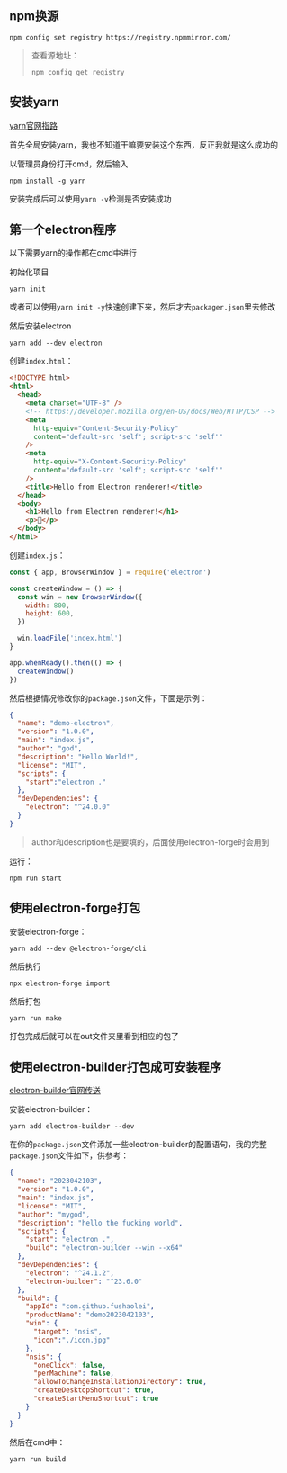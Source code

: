 ## npm换源

```
npm config set registry https://registry.npmmirror.com/
```

> 查看源地址：
>
> ```
> npm config get registry
> ```

## 安装yarn

[yarn官网指路](https://yarnpkg.com/)

首先全局安装yarn，我也不知道干嘛要安装这个东西，反正我就是这么成功的

以管理员身份打开cmd，然后输入

```
npm install -g yarn
```

安装完成后可以使用`yarn -v`检测是否安装成功

## 第一个electron程序

以下需要yarn的操作都在cmd中进行

初始化项目

```
yarn init
```

或者可以使用`yarn init -y`快速创建下来，然后才去`packager.json`里去修改

然后安装electron

```
yarn add --dev electron
```

创建`index.html`：

```html
<!DOCTYPE html>
<html>
  <head>
    <meta charset="UTF-8" />
    <!-- https://developer.mozilla.org/en-US/docs/Web/HTTP/CSP -->
    <meta
      http-equiv="Content-Security-Policy"
      content="default-src 'self'; script-src 'self'"
    />
    <meta
      http-equiv="X-Content-Security-Policy"
      content="default-src 'self'; script-src 'self'"
    />
    <title>Hello from Electron renderer!</title>
  </head>
  <body>
    <h1>Hello from Electron renderer!</h1>
    <p>👋</p>
  </body>
</html>
```

创建`index.js`：

```javascript
const { app, BrowserWindow } = require('electron')

const createWindow = () => {
  const win = new BrowserWindow({
    width: 800,
    height: 600,
  })

  win.loadFile('index.html')
}

app.whenReady().then(() => {
  createWindow()
})
```

然后根据情况修改你的`package.json`文件，下面是示例：

```json
{
  "name": "demo-electron",
  "version": "1.0.0",
  "main": "index.js",
  "author": "god",
  "description": "Hello World!",
  "license": "MIT",
  "scripts": {
    "start":"electron ."
  },
  "devDependencies": {
    "electron": "^24.0.0"
  }
}
```

> author和description也是要填的，后面使用electron-forge时会用到

运行：

```
npm run start
```

## 使用electron-forge打包

安装electron-forge：

```
yarn add --dev @electron-forge/cli
```

然后执行

```
npx electron-forge import
```

然后打包

```
yarn run make
```

打包完成后就可以在out文件夹里看到相应的包了



## 使用electron-builder打包成可安装程序

[electron-builder官网传送](https://www.electron.build/)

安装electron-builder：

```
yarn add electron-builder --dev
```

在你的`package.json`文件添加一些electron-builder的配置语句，我的完整`package.json`文件如下，供参考：

```json
{
  "name": "2023042103",
  "version": "1.0.0",
  "main": "index.js",
  "license": "MIT",
  "author": "mygod",
  "description": "hello the fucking world",
  "scripts": {
    "start": "electron .",
    "build": "electron-builder --win --x64"
  },
  "devDependencies": {
    "electron": "^24.1.2",
    "electron-builder": "^23.6.0"
  },
  "build": {
    "appId": "com.github.fushaolei",
    "productName": "demo2023042103",
    "win": {
      "target": "nsis",
      "icon":"./icon.jpg"
    },
    "nsis": {
      "oneClick": false,
      "perMachine": false,
      "allowToChangeInstallationDirectory": true,
      "createDesktopShortcut": true,
      "createStartMenuShortcut": true
    }
  }
}

```

然后在cmd中：

```
yarn run build
```

